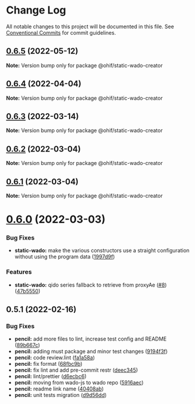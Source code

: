 # Change Log

All notable changes to this project will be documented in this file.
See [Conventional Commits](https://conventionalcommits.org) for commit guidelines.

## [0.6.5](https://github.com/OHIF/static-wado/compare/@ohif/static-wado-creator@0.6.4...@ohif/static-wado-creator@0.6.5) (2022-05-12)

**Note:** Version bump only for package @ohif/static-wado-creator





## [0.6.4](https://github.com/OHIF/static-wado/compare/@ohif/static-wado-creator@0.6.3...@ohif/static-wado-creator@0.6.4) (2022-04-04)

**Note:** Version bump only for package @ohif/static-wado-creator





## [0.6.3](https://github.com/OHIF/static-wado/compare/@ohif/static-wado-creator@0.6.2...@ohif/static-wado-creator@0.6.3) (2022-03-14)

**Note:** Version bump only for package @ohif/static-wado-creator





## [0.6.2](https://github.com/OHIF/static-wado/compare/@ohif/static-wado-creator@0.6.1...@ohif/static-wado-creator@0.6.2) (2022-03-04)

**Note:** Version bump only for package @ohif/static-wado-creator





## [0.6.1](https://github.com/OHIF/static-wado/compare/@ohif/static-wado-creator@0.6.0...@ohif/static-wado-creator@0.6.1) (2022-03-04)

**Note:** Version bump only for package @ohif/static-wado-creator





# [0.6.0](https://github.com/OHIF/static-wado/compare/@ohif/static-wado-creator@0.5.1...@ohif/static-wado-creator@0.6.0) (2022-03-03)


### Bug Fixes

* **static-wado:** make the various constructors use a straight configuration without using the program data ([1997d9f](https://github.com/OHIF/static-wado/commit/1997d9f0fe2e0a084d31edeb475494bcec78fd77))


### Features

* **static-wado:** qido series fallback to retrieve from proxyAe ([#8](https://github.com/OHIF/static-wado/issues/8)) ([47b5550](https://github.com/OHIF/static-wado/commit/47b55503732e25be08b215bdc201593f64de52e6))





## 0.5.1 (2022-02-16)


### Bug Fixes

* **pencil:** add more files to lint, increase test config and README ([89b667c](https://github.com/OHIF/static-wado/commit/89b667c83d324ab9fa540cda0c037af8fe088f72))
* **pencil:** adding must package and minor test changes ([9194f3f](https://github.com/OHIF/static-wado/commit/9194f3f1bb52da57e20bb8bb9f07262bcebdffbf))
* **pencil:** code review.lint ([fa1a58a](https://github.com/OHIF/static-wado/commit/fa1a58a0c62015503575fbeb172b71810c6833de))
* **pencil:** fix format ([68fbc9b](https://github.com/OHIF/static-wado/commit/68fbc9bf5a3e9bf85e3fbcddfb3e0759e79b769d))
* **pencil:** fix lint and add pre-commit restr ([deec345](https://github.com/OHIF/static-wado/commit/deec34524531d5a8595a775bac414f63f60e9f23))
* **pencil:** lint/prettier ([d6ecbc6](https://github.com/OHIF/static-wado/commit/d6ecbc6b5961e03e8a557f4fcc78af53549132cd))
* **pencil:** moving from wado-js to wado repo ([5916aec](https://github.com/OHIF/static-wado/commit/5916aecd7c77dbc4882681877e2b51210976427f))
* **pencil:** readme link name ([40408ab](https://github.com/OHIF/static-wado/commit/40408ab6b4e97c8656e30b1dd2c30b92440b9f90))
* **pencil:** unit tests migration ([d9d56dd](https://github.com/OHIF/static-wado/commit/d9d56dd619fb1f41ed1d5ad85f7f804e013c6527))
